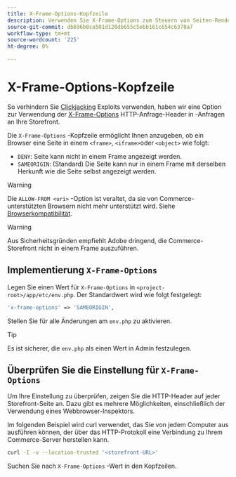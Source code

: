 ```yaml
---
title: X-Frame-Options-Kopfzeile
description: Verwenden Sie X-Frame-Options zum Steuern von Seiten-Renderings.
source-git-commit: db696b8ca501d128db655c5ebb161c654c6378a7
workflow-type: tm+mt
source-wordcount: '225'
ht-degree: 0%

---
```



# X-Frame-Options-Kopfzeile

So verhindern Sie [Clickjacking](https://owasp.org/www-community/attacks/Clickjacking) Exploits verwenden, haben wir eine Option zur Verwendung der [X-Frame-Options](https://datatracker.ietf.org/doc/html/rfc7034) HTTP-Anfrage-Header in -Anfragen an Ihre Storefront.

Die `X-Frame-Options` -Kopfzeile ermöglicht Ihnen anzugeben, ob ein Browser eine Seite in einem `<frame>`, `<iframe>`oder `<object>` wie folgt:

- `DENY`: Seite kann nicht in einem Frame angezeigt werden.
- `SAMEORIGIN`: (Standard) Die Seite kann nur in einem Frame mit derselben Herkunft wie die Seite selbst angezeigt werden.

>[!WARNING]
>
>Die `ALLOW-FROM <uri>` -Option ist veraltet, da sie von Commerce-unterstützten Browsern nicht mehr unterstützt wird. Siehe [Browserkompatibilität](https://developer.mozilla.org/en-US/docs/Web/HTTP/Headers/X-Frame-Options#browser_compatibility).

>[!WARNING]
>
>Aus Sicherheitsgründen empfiehlt Adobe dringend, die Commerce-Storefront nicht in einem Frame auszuführen.

## Implementierung `X-Frame-Options`

Legen Sie einen Wert für `X-Frame-Options` in `<project-root>/app/etc/env.php`. Der Standardwert wird wie folgt festgelegt:

```php
'x-frame-options' => 'SAMEORIGIN',
```

Stellen Sie für alle Änderungen am `env.php` zu aktivieren.

>[!TIP]
>
>Es ist sicherer, die `env.php` als einen Wert in Admin festzulegen.

## Überprüfen Sie die Einstellung für `X-Frame-Options`

Um Ihre Einstellung zu überprüfen, zeigen Sie die HTTP-Header auf jeder Storefront-Seite an. Dazu gibt es mehrere Möglichkeiten, einschließlich der Verwendung eines Webbrowser-Inspektors.

Im folgenden Beispiel wird curl verwendet, das Sie von jedem Computer aus ausführen können, der über das HTTP-Protokoll eine Verbindung zu Ihrem Commerce-Server herstellen kann.

```bash
curl -I -v --location-trusted '<storefront-URL>'
```

Suchen Sie nach `X-Frame-Options` -Wert in den Kopfzeilen.
